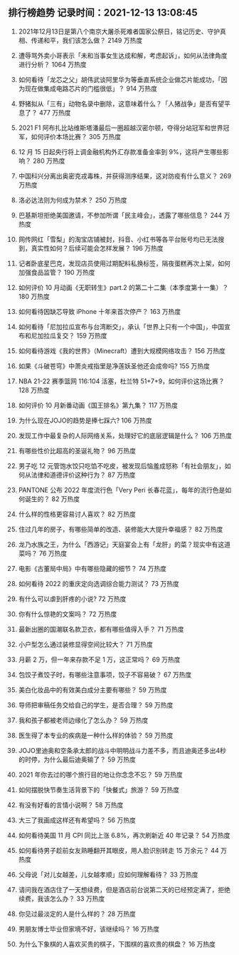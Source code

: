 
## 排行榜趋势 记录时间：2021-12-13 13:08:45
  
  1. 2021年12月13日是第八个南京大屠杀死难者国家公祭日，铭记历史、守护真相、传递和平，我们该怎么做？ 2149 万热度
    
  2. 遭辱骂外卖小哥表示「未和当事女生达成和解，考虑起诉」，如何从法律角度进行分析？ 1064 万热度
    
  3. 如何看待「龙芯之父」胡伟武谈阿里华为等垂直系统企业做芯片能成功，「因为现在做集成电路芯片的门槛很低」？ 914 万热度
    
  4. 野猪拟从「三有」动物名录中删除，这意味着什么？「人猪战争」是否有望平息了？ 477 万热度
    
  5. 2021 F1 阿布扎比站维斯塔潘最后一圈超越汉密尔顿，夺得分站冠军和世界冠军，如何评价本场比赛？ 305 万热度
    
  6. 12 月 15 日起央行将上调金融机构外汇存款准备金率到 9%，这将产生哪些影响？ 280 万热度
    
  7. 中国科兴分离出奥密克戎毒株，并获得测序结果，这对防疫有什么意义？ 269 万热度
    
  8. 洛必达法则为何成为禁术？ 250 万热度
    
  9. 巴基斯坦拒绝美国邀请，不参加所谓「民主峰会」，透露了哪些信息？ 244 万热度
    
  10. 网传网红「雪梨」的淘宝店铺被封，抖音、小红书等各平台账号均已无法搜到，真实性如何？后续可能会怎样发展？ 196 万热度
    
  11. 记者卧底星巴克，发现店员使用过期配料私换标签，隔夜蛋糕再次上架，如何加强食品监管？ 190 万热度
    
  12. 如何评价 10 月动画《无职转生》part.2 的第二十二集（本季度第十一集）？ 180 万热度
    
  13. 如何看待因缺芯导致 iPhone 十年来首次停产？ 163 万热度
    
  14. 如何看待「尼加拉瓜宣布与台湾断交」，承认「世界上只有一个中国」，中国宣布和尼加拉瓜复交？ 159 万热度
    
  15. 如何看待游戏《我的世界》（Minecraft）遭到大规模网络攻击？ 156 万热度
    
  16. 如果《斗破苍穹》中萧炎戒指里是净莲妖圣他还会成帝吗? 155 万热度
    
  17. NBA 21-22 赛季篮网 116:104 活塞，杜兰特 51+7+9，如何评价这场比赛？ 128 万热度
    
  18. 如何评价 10 月新番动画《国王排名》第九集？ 117 万热度
    
  19. 为什么现在JOJO的趋势是捧七踩六? 106 万热度
    
  20. 发现工作中最复杂的人际网络关系，处理好它的底层逻辑是什么？ 106 万热度
    
  21. 有哪些性价比超高的圣诞礼物？ 96 万热度
    
  22. 男子吃 12 元管饱水饺只吃馅不吃皮，被发现后恼羞成怒称「有社会朋友」，如何从法律和道德评价这种行为？ 87 万热度
    
  23. PANTONE 公布 2022 年度流行色「Very Peri 长春花蓝」，每年的流行色是如何诞生的？ 82 万热度
    
  24. 什么样的性格更容易讨人喜欢？ 82 万热度
    
  25. 住过几年的房子，有哪些简单的改造、装修能大大提升幸福感？ 82 万热度
    
  26. 龙乃水族之王，为什么「西游记」天庭宴会上有「龙肝」的菜？现实中有这道菜吗？ 76 万热度
    
  27. 电影《古董局中局》中有哪些隐藏的细节？ 74 万热度
    
  28. 如何看待 2022 的重庆定向选调综合能力测试？ 73 万热度
    
  29. 有什么可以虐到肝疼的小说? 72 万热度
    
  30. 你有什么惊艳的文案吗？ 72 万热度
    
  31. 最新出圈的国潮联名款卫衣，都有哪些值得入手？ 71 万热度
    
  32. 小户型怎么通过装修显得空间比较大？ 71 万热度
    
  33. 月薪  2 万，但一年来存款不足 1 万，这正常吗？ 69 万热度
    
  34. 包饺子煮饺子时，有哪些注意事项，饺子不容易破？ 67 万热度
    
  35. 美白化妆品中的有效美白成分主要有哪些？ 59 万热度
    
  36. 导师把审稿任务交给自己的学生，是否合理？ 59 万热度
    
  37. 我和孩子都被老师边缘化了怎么办？ 59 万热度
    
  38. 医生得了本专业的疾病是一种什么样的体验？ 59 万热度
    
  39. JOJO里迪奥和空条承太郎的战斗中明明战斗力差不多，而且迪奥还多出4秒的时停，为什么最后迪奥输了？ 59 万热度
    
  40. 2021 年你去过的哪个旅行目的地让你念念不忘？ 59 万热度
    
  41. 如何摆脱快节奏生活背景下的「快餐式」旅游？ 59 万热度
    
  42. 有没有好看的言情小说啊？ 58 万热度
    
  43. 大三了我画成这样还有希望吗？ 56 万热度
    
  44. 如何看待美国 11 月 CPI 同比上涨 6.8%，再次刷新近 40 年记录？ 54 万热度
    
  45. 如何看待男子趁前女友熟睡翻开其眼皮，用人脸识别转走 15 万余元？ 44 万热度
    
  46. 父母说「对儿女越差，儿女越孝顺」应如何理解看待？ 33 万热度
    
  47. 请问我在酒店住了一天想续费，但是酒店前台说第二天的已经预定满了，拒绝续费，我该怎么办？ 33 万热度
    
  48. 你见过最淡定的人是什么样的？ 28 万热度
    
  49. 男朋友博士毕业但家境不好，该继续吗？ 16 万热度
    
  50. 为什么下象棋的人喜欢买贵的棋子，下围棋的喜欢贵的棋盘？ 16 万热度
    